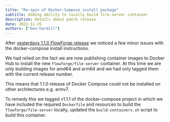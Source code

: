 ```yaml
---
title: "Re-spin of Docker-Compose install package"
subtitle: Adding ability to locally build file-server container
description: Details about patch release
date: 2022-11-25
authors: ["ben-hardill"]
---
```


After [yesterdays 1.1.0 FlowForge release](https://flowforge.com/blog/2022/11/flowforge-1-1-released/) we noticed a few minor issues with the docker-compose install instructions.

We had relied on the fact we are now publishing container images to Docker Hub to install the new `flowforge/file-server` container. At this time we are only building images for amd64 and arm64 and we had only tagged them with the current release number.

This means that 1.1.0 release of Docker Compose could not be installed on other architectures e.g. armv7.

To remedy this we tagged v1.1.1 of the docker-compose project in which we have included the required `Dockerfile` and resources to build the `flowforge/file-server` locally, updated the `build-containers.sh` script to build this container.